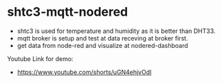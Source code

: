 # shtc3-mqtt-nodered

- shtc3 is used for temperature and humidity as it is better than DHT33.
- mqtt broker is setup and test at data receving at broker first.
- get data from node-red and visualize at nodered-dashboard

Youtube Link for demo:
- https://www.youtube.com/shorts/uGN4ehjvOdI
